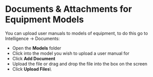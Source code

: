 # Documents & Attachments for Equipment Models

You can upload user manuals to models of equipment, to do this go to Intelligence -> Documents:

* Open the **Models** folder
* Click into the model you wish to upload a user manual for
* Click **Add Document**
* Upload the file or drag and drop the file into the box on the screen
* Click **Upload Files**\
